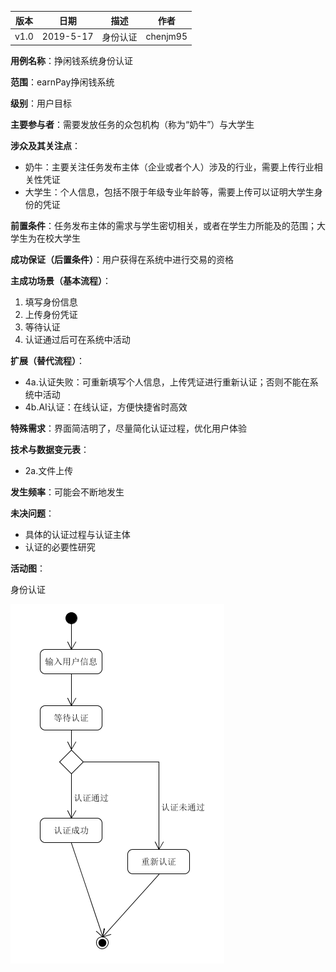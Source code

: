 | 版本 | 日期      | 描述 | 作者   |
| ---- | --------- | ---- | ------ |
| v1.0 | 2019-5-17 | 身份认证 | chenjm95 |

**用例名称**：挣闲钱系统身份认证

**范围**：earnPay挣闲钱系统

**级别**：用户目标

**主要参与者**：需要发放任务的众包机构（称为“奶牛”）与大学生

**涉众及其关注点**：
* 奶牛：主要关注任务发布主体（企业或者个人）涉及的行业，需要上传行业相关性凭证
* 大学生：个人信息，包括不限于年级专业年龄等，需要上传可以证明大学生身份的凭证

**前置条件**：任务发布主体的需求与学生密切相关，或者在学生力所能及的范围；大学生为在校大学生

**成功保证（后置条件）**：用户获得在系统中进行交易的资格

**主成功场景（基本流程）**：

1. 填写身份信息
2. 上传身份凭证
3. 等待认证
4. 认证通过后可在系统中活动

**扩展（替代流程）**：
* 4a.认证失败：可重新填写个人信息，上传凭证进行重新认证；否则不能在系统中活动
* 4b.AI认证：在线认证，方便快捷省时高效

**特殊需求**：界面简洁明了，尽量简化认证过程，优化用户体验

**技术与数据变元表**：
* 2a.文件上传

**发生频率**：可能会不断地发生

**未决问题**：
* 具体的认证过程与认证主体
* 认证的必要性研究

**活动图**：

身份认证

![user-authentication](imgs/user-authentication.png)

